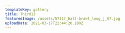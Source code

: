 ```yaml
---
templateKey: gallery
title: Third13
featuredImage: /assets/57117_hall-brawl_loog_j_07.jpg
uploadDate: 2021-03-17T22:44:20.100Z
---
```

